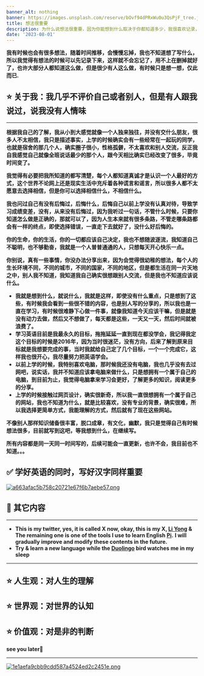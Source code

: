 ```yaml
---
banner_alt: nothing
banner: https://images.unsplash.com/reserve/bOvf94dPRxWu0u3QsPjF_tree.jpg?ixlib=rb-4.0.3&ixid=M3wxMjA3fDB8MHxwaG90by1wYWdlfHx8fGVufDB8fHx8fA%3D%3D&auto=format&fit=crop&w=2076&q=80
title: 想法很重要
description: 为什么说想法很重要，因为你能想到什么取决于你都知道多少，我很喜欢记录，所以我把这些话写出来.
date: '2023-08-01'
---
```


**我有时候也会有很多想法，随着时间推移，会慢慢忘掉，我也不知道想了写什么，所以我觉得有想法的时候可以先记录下来，这样就不会忘记了，用不上在删掉就好了，也许大部分人都知道这么做，但是很少有人这么做，有时候只是想一想，仅此而已.**

## :star: 关于我：我几乎不评价自己或者别人，但是有人跟我说过，说我没有人情味

---

**根据我自己的了解，我从小到大感觉就像一个人独来独往，并没有交什么朋友，很多人不太相信，我只是描述事实，上学的时候确实会有一些经常在一起玩的同学，也就是宿舍的那几个人，确实圈子很小，性格孤僻，不太喜欢和别人交流，反正我自我感觉自己就像全班说话最少的那个人，跟今天相比确实已经改变了很多，毕竟时间变了。**

**我觉得有必要把我所知道的都写清楚，每个人都知道真诚才是认识一个人最好的方式，这个世界不论网上还是现实生活中充斥着各种谎言和谣言，所以很多人都不太愿意去选择相信，但是你可以选择相信什么，不相信什么。**

**我也问过自己有没有后悔过，后悔什么，后悔自己以前上学没有认真对待，导致学习成绩变差，没有，从来没有后悔过，因为我听过一句话，不管什么时候，只要你知道怎么做是正确的，那就可以了，因为人生本来就有很多条路，不管走哪条路都会有一样的终点，即使选择错误，一直走下去就好了，没什么好后悔的。**

**你的生命，你的生活，你的一切都应该自己决定，我也不想随波逐流，我知道自己不聪明，也不够勤奋，我就是一个人普普通通的人，只想每天开心快乐一点。**

**你别说，真有一些事情，你没办法分享出来，因为会觉得很幼稚的想法，每个人的生长环境不同，不同的城市，不同的国家，不同的地区，但是都生活在同一片天地之中，别人我不知道，我知道我自己确实很想跟别人交流，但是我也不知道应该说什么。**

-   **我就是想到什么，就说什么，我就是这样，即使没有什么重点，只是想到了这些，有时候我会看到一些很不错的内容，也是别人写的分享的，所以我也是一直在学习，有时候很难静下心做一件事，就像我知道今天应该干嘛，但是就是没有动力去做，然后又不想做了，每天都是这些，一天又一天，然后时间就被浪费了。**
-   **学习英语目前是我最永久的目标，拖拖延延一直到现在都没学会，我记得我定这个目标的时候是2016年，因为当时很迷茫，没有方向，后来了解到原来目标就是我想要完成的事，当时我就给自己定了几个目标，一个一个完成它，这样我也很开心，我尽量努力把英语学会。**
-   **以前上学的时候，我特别喜欢电脑，那时候我还没有电脑，我也几乎没有去过网吧，说实话，我并不知道应该拿电脑来做什么，只是想拥有一个属于自己的电脑，到目前为止，我觉得电脑拿来学习会更好，了解更多的知识，阅读更多的分享。**
-   **上学的时候接触过网页设计，确实很新奇，所以我一直很想拥有一个属于自己的网站，我也不知道为什么，就是比较喜欢，没有专业的背景，确实很难，所以我选择更简单方式，我能理解的方式，然后就有了现在这些网站。**

**不像别人那样知识储备很丰富，脱口成章，有文化，幽默，我只是觉得自己有时候想法很多，目前就写到这吧，等我想到什么，在继续写。**

**所有内容都是同一天同一时间写的，后续可能会一直更新，也许不会，我目前也不知道。。。**

## :white_check_mark: 学好英语的同时，写好汉字同样重要

[![a663afac5b758c20721e67f6b7aebe57.png](https://s1.imagehub.cc/images/2024/04/27/a663afac5b758c20721e67f6b7aebe57.png)](https://www.imagehub.cc/image/b1ibVO)

## :dart: 其它内容

---

-   **This is my twitter, yes, it is called X now, okay, this is my X, [Li Yong](https://twitter.com/NiceDayTooYou) & The remaining one is one of the tools I use to learn English [Pi](https://pi.ai/talk).**
**I will gradually improve and modify these contents in the future.**
-   **Try & learn a new language while the [Duolingo](https://www.duolingo.com/) bird watches me in my sleep**


---

## :star: 人生观：对人生的理解
## :star: 世界观：对世界的认知
## :star: 价值观：对是非的判断

**see you later**:wave:

---

[![1e1aefa9cbb9cdd587a4524ed2c2451e.png](https://s1.imagehub.cc/images/2024/04/27/1e1aefa9cbb9cdd587a4524ed2c2451e.png)](https://www.imagehub.cc/image/b1iIfA)
